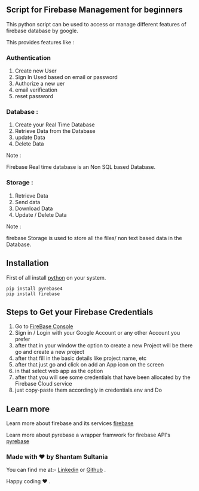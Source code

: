 ## Script for Firebase Management for beginners

This python script can be used to access or manage different features of firebase database by google.

This provides features like :

### Authentication

1. Create new User
2. Sign In Used based on email or password
3. Authorize a new uer
4. email verification
5. reset password

### Database :

1. Create your Real Time Database
2. Retrieve Data from the Database
3. update Data
4. Delete Data

Note :

Firebase Real time database is an Non SQL based Database.

### Storage :

1. Retrieve Data
2. Send data
3. Download Data
4. Update / Delete Data

Note :

firebase Storage is used to store all the files/ non text based data in the Database.

## Installation

First of all install [python]("https://www.python.org/downloads/") on your system.

```
pip install pyrebase4
pip install firebase
```

## Steps to Get your Firebase Credentials

1. Go to [FireBase Console]("https://console.firebase.google.com/")
2. Sign in / Login with your Google Account or any other Account you prefer
3. after that in your window the option to create a new Project will be there go and create a new project
4. after that fill in the basic details like project name, etc
5. after that just go and click on add an App icon on the screen
6. in that select web app as the option
7. after that you will see some credentials that have been allocated by the Firebase Cloud service
8. just copy-paste them accordingly in credentials.env and Do

## Learn more

Learn more about firebase and its services [firebase]("https://firebase.google.com/")

Learn more about pyrebase a wrapper framwork for firebase API's [pyrebase]("https://openbase.com/python/Pyrebase")

### Made with ❤️ by Shantam Sultania

You can find me at:-
[Linkedin](https://www.linkedin.com/in/shantam-sultania-737084175/) or [Github](https://github.com/shantamsultania) .

Happy coding ❤️ .
